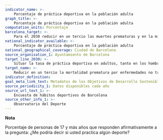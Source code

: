 ```yaml
---
indicator_name: >-
    Porcentaje de práctica deportiva en la población adulta
graph_title: >-
    Porcentaje de práctica deportiva en la población adulta
computation_units: Porcentaje
barcelona_target: >-
    Para el 2030 reducir en un tercio las muertes prematuras y en la mitad la prevalencia del sufrimiento psicológico, así como incidir más en promoción de la salud
national_indicator_available: >-
    Porcentaje de práctica deportiva en la población adulta
national_geographical_coverage: Ciudad de Barcelona
source_organisation_1: Ayuntamiento de Barcelona
target_line_2030: >-
    Situar la tasa de práctica deportiva en adultos, tanto en los hombres como en las mujeres, por encima del 80%
target_name: >-
    Reducir en un tercio la mortalidad prematura por enfermedades no transmisibles, mediante la prevención y el tratamiento, y promover la salud mental y el bienestar
indicator_definition:
goal_meta_link_text: Metadatos de los Objetivos de Desarrollo Sostenible de las Naciones Unidas (pdf 894kB)
source_periodicity_1: Datos disponibles cada año
source_url_text_1: >-
    Encuesta de hábitos deportivos de Barcelona
source_other_info_1: >-
    Observatorio del Deporte
---
```

**Nota**

Porcentaje de personas de 17 y más años que responden afirmativamente a la pregunta: ¿Me podría decir si usted practica algún deporte?

